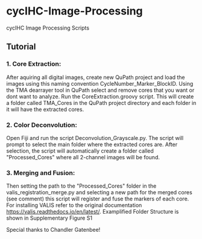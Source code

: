 # cycIHC-Image-Processing
cycIHC Image Processing Scripts

## Tutorial

### 1. Core Extraction:
After aquiring all digital images, create new QuPath project and load the images using this naming convention CycleNumber_Marker_BlockID.
Using the TMA dearrayer tool in QuPath select and remove cores that you want or dont want to analyze. 
Run the CoreExtraction.groovy script. This will create a folder called TMA_Cores in the QuPath project directory and each folder in it will have the extracted cores. 

### 2. Color Deconvolution:
Open Fiji and run the script Deconvolution_Grayscale.py. The script will prompt to select the main folder where the extracted cores are. 
After selection, the script will automatically create a folder called "Processed_Cores" where all 2-channel images will be found. 

### 3. Merging and Fusion:
Then setting the path to the "Processed_Cores" folder in the valis_registration_merge.py and selecting a new path for the merged cores (see comment) this script will register and fuse the markers of each core.
For installing VALIS refer to the original documentation https://valis.readthedocs.io/en/latest/.
Examplified Folder Structure is shown in Supplementary Figure S1

Special thanks to Chandler Gatenbee!

